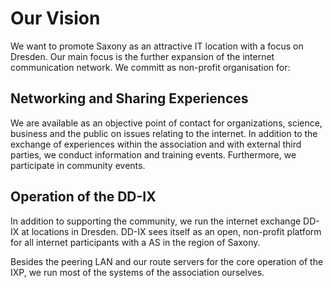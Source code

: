 # Our Vision

We want to promote Saxony as an attractive IT location with a focus on Dresden. Our main focus is the further expansion of the internet communication network. We committ as non-profit organisation for:

## Networking and Sharing Experiences

We are available as an objective point of contact for organizations, science, business and the public on issues relating to the internet. In addition to the exchange of experiences within the association and with external third parties, we conduct information and training events. Furthermore, we participate in community events.

## Operation of the DD-IX

In addition to supporting the community, we run the internet exchange DD-IX at locations in Dresden.
DD-IX sees itself as an open, non-profit platform for all internet participants with a AS in the
region of Saxony.

Besides the peering LAN and our route servers for the core operation of the IXP, we run most of the systems of the association ourselves.
